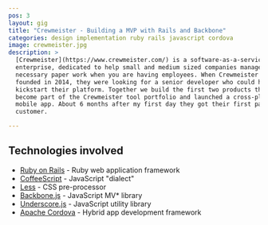 ```yaml
---
pos: 3
layout: gig
title: "Crewmeister - Building a MVP with Rails and Backbone"
categories: design implementation ruby rails javascript cordova
image: crewmeister.jpg
description: >
  [Crewmeister](https://www.crewmeister.com/) is a software-as-a-service
  enterprise, dedicated to help small and medium sized companies manage all the
  necessary paper work when you are having employees. When Crewmeister was
  founded in 2014, they were looking for a senior developer who could help
  kickstart their platform. Together we build the first two products that would
  become part of the Crewmeister tool portfolio and launched a cross-platform
  mobile app. About 6 months after my first day they got their first paying
  customer.

---
```


Technologies involved
---------------------

* [Ruby on Rails](https://www.rubyonrails.org) - Ruby web application framework
* [CoffeeScript](http://coffeescript.org/) - JavaScript "dialect"
* [Less](http://lesscss.org/) - CSS pre-processor
* [Backbone.js](http://backbonejs.org/) - JavaScript MV\* library
* [Underscore.js](http://underscorejs.org/) - JavaScript utility library
* [Apache Cordova](https://cordova.apache.org/) - Hybrid app development
  framework
